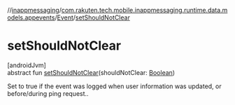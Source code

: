 //[inappmessaging](../../../index.md)/[com.rakuten.tech.mobile.inappmessaging.runtime.data.models.appevents](../index.md)/[Event](index.md)/[setShouldNotClear](set-should-not-clear.md)

# setShouldNotClear

[androidJvm]\
abstract fun [setShouldNotClear](set-should-not-clear.md)(shouldNotClear: [Boolean](https://kotlinlang.org/api/latest/jvm/stdlib/kotlin/-boolean/index.html))

Set to true if the event was logged when user information was updated, or before/during ping request..
